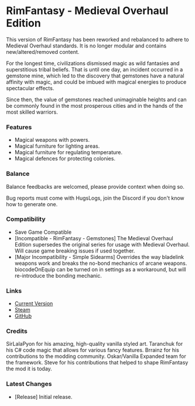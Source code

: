 # RimFantasy - Medieval Overhaul Edition
This version of RimFantasy has been reworked and rebalanced to adhere to Medieval Overhaul standards. It is no longer modular and contains new/altered/removed content.


For the longest time, civilizations dismissed magic as wild fantasies and superstitious tribal beliefs. That is until one day, an incident occurred in a gemstone mine, which led to the discovery that gemstones have a natural affinity with magic, and could be imbued with magical energies to produce spectacular effects.

Since then, the value of gemstones reached unimaginable heights and can be commonly found in the most prosperous cities and in the hands of the most skilled warriors.

### Features

- Magical weapons with powers.
- Magical furniture for lighting areas.
- Magical furniture for regulating temperature.
- Magical defences for protecting colonies.

### Balance

Balance feedbacks are welcomed, please provide context when doing so.

Bug reports must come with HugsLogs, join the Discord if you don't know how to generate one.

### Compatibility

- Save Game Compatible
- [Incompatible - RimFantasy - Gemstones] The Medieval Overhaul Edition supersedes the original series for usage with Medieval Overhaul. Will cause game breaking issues if used together.
- [Major Incompatibility - Simple Sidearms] Overrides the way bladelink weapons work and breaks the no-bond mechanics of arcane weapons. biocodeOnEquip can be turned on in settings as a workaround, but will re-introduce the bonding mechanic.

### Links

- [Current Version](https://github.com/Sierra0001/RimFantasy---Medieval-Overhaul-Edition/releases/tag/v1.0)
- [Steam](https://steamcommunity.com/sharedfiles/filedetails/?id=2630669656)
- [GitHub](https://github.com/Sierra0001/RimFantasy---Medieval-Overhaul-Edition)

### Credits

SirLalaPyon for his amazing, high-quality vanilla styled art.
Taranchuk for his C# code magic that allows for various fancy features.
Brrainz for his contributions to the modding community.
Oskar/Vanilla Expanded team for the framework.
Steve for his contributions that helped to shape RimFantasy the mod it is today.

### Latest Changes

- [Release] Initial release.